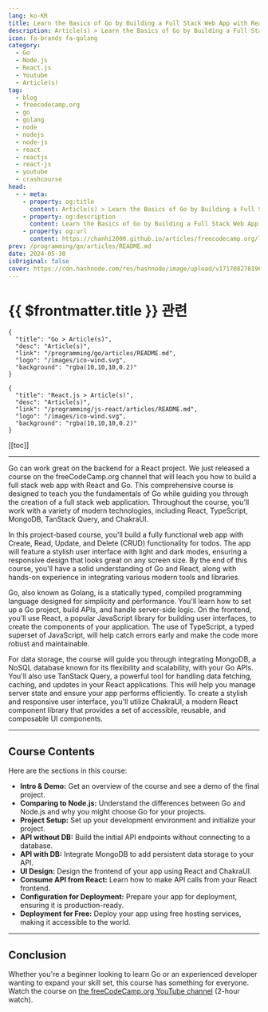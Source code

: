 ```yaml
---
lang: ko-KR
title: Learn the Basics of Go by Building a Full Stack Web App with React and Go
description: Article(s) > Learn the Basics of Go by Building a Full Stack Web App with React and Go
icon: fa-brands fa-golang
category: 
  - Go
  - Node.js
  - React.js
  - Youtube
  - Article(s)
tag: 
  - blog
  - freecodecamp.org
  - go
  - golang
  - node
  - nodejs
  - node-js
  - react
  - reactjs
  - react-js
  - youtube
  - crashcourse
head:
  - - meta:
    - property: og:title
      content: Article(s) > Learn the Basics of Go by Building a Full Stack Web App with React and Go
    - property: og:description
      content: Learn the Basics of Go by Building a Full Stack Web App with React and Go
    - property: og:url
      content: https://chanhi2000.github.io/articles/freecodecamp.org/learn-the-basics-of-go-by-building-a-full-stack-web-app-with-react-and-go.html
prev: /programming/go/articles/README.md
date: 2024-05-30
isOriginal: false
cover: https://cdn.hashnode.com/res/hashnode/image/upload/v1717082781962/c90d205c-48ae-42bf-a88e-52161ef1aee0.png
---
```


# {{ $frontmatter.title }} 관련

```component VPCard
{
  "title": "Go > Article(s)",
  "desc": "Article(s)",
  "link": "/programming/go/articles/README.md",
  "logo": "/images/ico-wind.svg",
  "background": "rgba(10,10,10,0.2)"
}
```

```component VPCard
{
  "title": "React.js > Article(s)",
  "desc": "Article(s)",
  "link": "/programming/js-react/articles/README.md",
  "logo": "/images/ico-wind.svg",
  "background": "rgba(10,10,10,0.2)"
}
```

[[toc]]

---

<SiteInfo
  name="Learn the Basics of Go by Building a Full Stack Web App with React and Go"
  desc="Go can work great on the backend for a React project. We just released a course on the freeCodeCamp.org channel that will leach you how to build a full stack web app with React and Go. This comprehensive course is designed to teach you the fundamenta..."
  url="https://freecodecamp.org/news/learn-the-basics-of-go-by-building-a-full-stack-web-app-with-react-and-go/"
  logo="https://cdn.freecodecamp.org/universal/favicons/favicon.ico"
  preview="https://cdn.hashnode.com/res/hashnode/image/upload/v1717082781962/c90d205c-48ae-42bf-a88e-52161ef1aee0.png"/>

Go can work great on the backend for a React project. We just released a course on the freeCodeCamp.org channel that will leach you how to build a full stack web app with React and Go. This comprehensive course is designed to teach you the fundamentals of Go while guiding you through the creation of a full stack web application. Throughout the course, you'll work with a variety of modern technologies, including React, TypeScript, MongoDB, TanStack Query, and ChakraUI.

In this project-based course, you'll build a fully functional web app with Create, Read, Update, and Delete (CRUD) functionality for todos. The app will feature a stylish user interface with light and dark modes, ensuring a responsive design that looks great on any screen size. By the end of this course, you'll have a solid understanding of Go and React, along with hands-on experience in integrating various modern tools and libraries.

Go, also known as Golang, is a statically typed, compiled programming language designed for simplicity and performance. You'll learn how to set up a Go project, build APIs, and handle server-side logic. On the frontend, you'll use React, a popular JavaScript library for building user interfaces, to create the components of your application. The use of TypeScript, a typed superset of JavaScript, will help catch errors early and make the code more robust and maintainable.

For data storage, the course will guide you through integrating MongoDB, a NoSQL database known for its flexibility and scalability, with your Go APIs. You'll also use TanStack Query, a powerful tool for handling data fetching, caching, and updates in your React applications. This will help you manage server state and ensure your app performs efficiently. To create a stylish and responsive user interface, you'll utilize ChakraUI, a modern React component library that provides a set of accessible, reusable, and composable UI components.

---

## Course Contents

Here are the sections in this course:

- **Intro & Demo:** Get an overview of the course and see a demo of the final project.
- **Comparing to Node.js:** Understand the differences between Go and Node.js and why you might choose Go for your projects.
- **Project Setup:** Set up your development environment and initialize your project.
- **API without DB:** Build the initial API endpoints without connecting to a database.
- **API with DB:** Integrate MongoDB to add persistent data storage to your API.
- **UI Design:** Design the frontend of your app using React and ChakraUI.
- **Consume API from React:** Learn how to make API calls from your React frontend.
- **Configuration for Deployment:** Prepare your app for deployment, ensuring it is production-ready.
- **Deployment for Free:** Deploy your app using free hosting services, making it accessible to the world.

---

## Conclusion

Whether you're a beginner looking to learn Go or an experienced developer wanting to expand your skill set, this course has something for everyone. Watch the course on [<FontIcon icon="fa-brands fa-youtube"/>the freeCodeCamp.org YouTube channel](https://youtu.be/lNd7XlXwlho) (2-hour watch).

<VidStack src="youtube/lNd7XlXwlho" />

